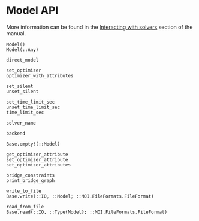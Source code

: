 # Model API

More information can be found in the [Interacting with solvers](@ref) section of
the manual.

```@docs
Model()
Model(::Any)

direct_model

set_optimizer
optimizer_with_attributes

set_silent
unset_silent

set_time_limit_sec
unset_time_limit_sec
time_limit_sec

solver_name

backend

Base.empty!(::Model)

get_optimizer_attribute
set_optimizer_attribute
set_optimizer_attributes

bridge_constraints
print_bridge_graph

write_to_file
Base.write(::IO, ::Model; ::MOI.FileFormats.FileFormat)

read_from_file
Base.read(::IO, ::Type{Model}; ::MOI.FileFormats.FileFormat)
```
